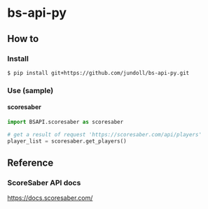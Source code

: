 # bs-api-py

## How to
### Install
```console
$ pip install git+https://github.com/jundoll/bs-api-py.git
```

### Use (sample)
#### scoresaber
```python
import BSAPI.scoresaber as scoresaber

# get a result of request 'https://scoresaber.com/api/players'
player_list = scoresaber.get_players()
```

## Reference
### ScoreSaber API docs
https://docs.scoresaber.com/

